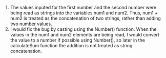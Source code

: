 1. The values inputed for the first number and the second number were being read as strings into the variables num1 and num2. Thus, num1 + num2 is treated as the concatenation of two strings, rather than adding two number values.
2. I would fix the bug by casting using the Number() function. When the values in the num1 and num2 elements are being read, I would convert the value to a number if possible using Number(), so later in the calculateSum function the addition is not treated as string concatenation.